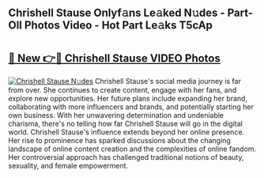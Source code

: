 ## Chrishell Stause Onlyf𝚊ns Le𝚊ked N𝚞des - Part-OlI Photos Video - Hot Part Le𝚊ks T5cAp

# <h2><a href="http://ab44180.deff.icu/?id=Chrishell+Stause">🔗 New 👉🔴 Chrishell Stause VIDEO Photos</a></h2>

[![Chrishell Stause N𝚞des](https://i.imgur.com/rIISA9y.gif)](http://ab44180.deff.icu/?id=Chrishell+Stause)
Chrishell Stause's social media journey is far from over. She continues to create content, engage with her fans, and explore new opportunities. Her future plans include expanding her brand, collaborating with more influencers and brands, and potentially starting her own business. With her unwavering determination and undeniable charisma, there's no telling how far Chrishell Stause will go in the digital world. Chrishell Stause's influence extends beyond her online presence. Her rise to prominence has sparked discussions about the changing landscape of online content creation and the complexities of online fandom. Her controversial approach has challenged traditional notions of beauty, sexuality, and female empowerment.
